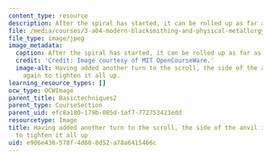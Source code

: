 ```yaml
---
content_type: resource
description: After the spiral has started, it can be rolled up as far as desired.
file: /media/courses/3-a04-modern-blacksmithing-and-physical-metallurgy-fall-2008/e906e436578f4d808d52a78a6415466c_035.jpg
file_type: image/jpeg
image_metadata:
  caption: After the spiral has started, it can be rolled up as far as desired.
  credit: 'Credit: Image courtesy of MIT OpenCourseWare.'
  image-alt: Having added another turn to the scroll, the side of the anvil is used
    again to tighten it all up.
learning_resource_types: []
ocw_type: OCWImage
parent_title: Basictechniques2
parent_type: CourseSection
parent_uid: efc8a180-179b-085d-1af7-772753423edd
resourcetype: Image
title: Having added another turn to the scroll, the side of the anvil is used again
  to tighten it all up
uid: e906e436-578f-4d80-8d52-a78a6415466c
---
```

